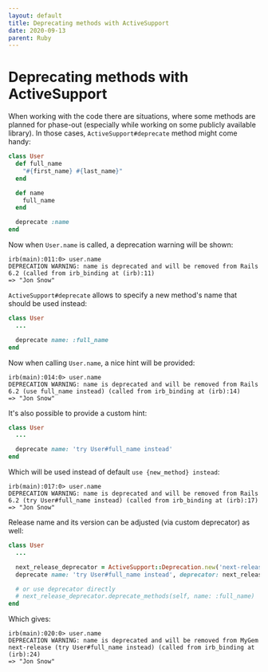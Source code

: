 ```yaml
---
layout: default
title: Deprecating methods with ActiveSupport
date: 2020-09-13
parent: Ruby
---
```


# Deprecating methods with ActiveSupport

When working with the code there are situations, where some methods are planned for phase-out (especially while working on some publicly available library). In those cases, `ActiveSupport#deprecate` method might come handy:

```ruby
class User
  def full_name
    "#{first_name} #{last_name}"
  end

  def name
    full_name
  end

  deprecate :name
end
```

Now when `User.name` is called, a deprecation warning will be shown:

```
irb(main):011:0> user.name
DEPRECATION WARNING: name is deprecated and will be removed from Rails 6.2 (called from irb_binding at (irb):11)
=> "Jon Snow"
```

`ActiveSupport#deprecate` allows to specify a new method's name that should be used instead:

```ruby
class User
  ...

  deprecate name: :full_name
end
```

Now when calling `User.name`, a nice hint will be provided:

```
irb(main):014:0> user.name
DEPRECATION WARNING: name is deprecated and will be removed from Rails 6.2 (use full_name instead) (called from irb_binding at (irb):14)
=> "Jon Snow"
```

It's also possible to provide a custom hint:

```ruby
class User
  ...

  deprecate name: 'try User#full_name instead'
end
```

Which will be used instead of default `use {new_method} instead`:

```
irb(main):017:0> user.name
DEPRECATION WARNING: name is deprecated and will be removed from Rails 6.2 (try User#full_name instead) (called from irb_binding at (irb):17)
=> "Jon Snow"
```

Release name and its version can be adjusted (via custom deprecator) as well:

```ruby
class User
  ...

  next_release_deprecator = ActiveSupport::Deprecation.new('next-release', 'MyGem')
  deprecate name: 'try User#full_name instead', deprecator: next_release_deprecator

  # or use deprecator directly
  # next_release_deprecator.deprecate_methods(self, name: :full_name)
end
```

Which gives:

```
irb(main):020:0> user.name
DEPRECATION WARNING: name is deprecated and will be removed from MyGem next-release (try User#full_name instead) (called from irb_binding at (irb):24)
=> "Jon Snow"
```
